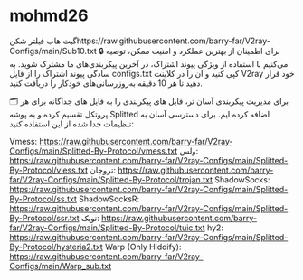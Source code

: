 # mohmd26
گیت هاب فیلتر شکنhttps://raw.githubusercontent.com/barry-far/V2ray-Configs/main/Sub10.txt
🔒 برای اطمینان از بهترین عملکرد و امنیت ممکن، توصیه می‌کنیم با استفاده از ویژگی پیوند اشتراک، در آخرین پیکربندی‌های ما مشترک شوید. به سادگی پیوند اشتراک را از فایل configs.txt کپی کنید و آن را در کلاینت V2ray خود قرار دهید تا هر 10 دقیقه به‌روزرسانی‌های خودکار را دریافت کنید.

🗂️ برای مدیریت پیکربندی آسان تر، فایل های پیکربندی را به فایل های جداگانه برای هر پروتکل تقسیم کرده و به پوشه Splitted اضافه کرده ایم. برای دسترسی آسان به تنظیمات جدا شده از این استفاده کنید:

Vmess:
https://raw.githubusercontent.com/barry-far/V2ray-Configs/main/Splitted-By-Protocol/vmess.txt
ولس:
https://raw.githubusercontent.com/barry-far/V2ray-Configs/main/Splitted-By-Protocol/vless.txt
تروجان:
https://raw.githubusercontent.com/barry-far/V2ray-Configs/main/Splitted-By-Protocol/trojan.txt
ShadowSocks:
https://raw.githubusercontent.com/barry-far/V2ray-Configs/main/Splitted-By-Protocol/ss.txt
ShadowSocksR:
https://raw.githubusercontent.com/barry-far/V2ray-Configs/main/Splitted-By-Protocol/ssr.txt
تویک:
https://raw.githubusercontent.com/barry-far/V2ray-Configs/main/Splitted-By-Protocol/tuic.txt
hy2:
https://raw.githubusercontent.com/barry-far/V2ray-Configs/main/Splitted-By-Protocol/hysteria2.txt
Warp (Only Hiddify):
https://raw.githubusercontent.com/barry-far/V2ray-Configs/main/Warp_sub.txt
